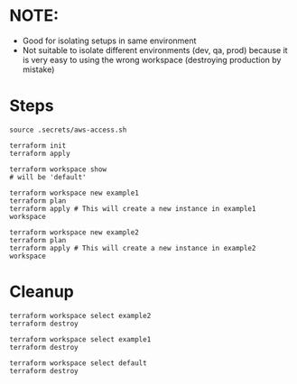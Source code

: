 # NOTE:
- Good for isolating setups in same environment
- Not suitable to isolate different environments (dev, qa, prod) because it is very easy to using the wrong workspace (destroying production by mistake)

# Steps
```shell script
source .secrets/aws-access.sh

terraform init
terraform apply

terraform workspace show
# will be 'default'

terraform workspace new example1
terraform plan
terraform apply # This will create a new instance in example1 workspace

terraform workspace new example2
terraform plan
terraform apply # This will create a new instance in example2 workspace
```

# Cleanup
```shell script
terraform workspace select example2
terraform destroy

terraform workspace select example1
terraform destroy

terraform workspace select default
terraform destroy
```

